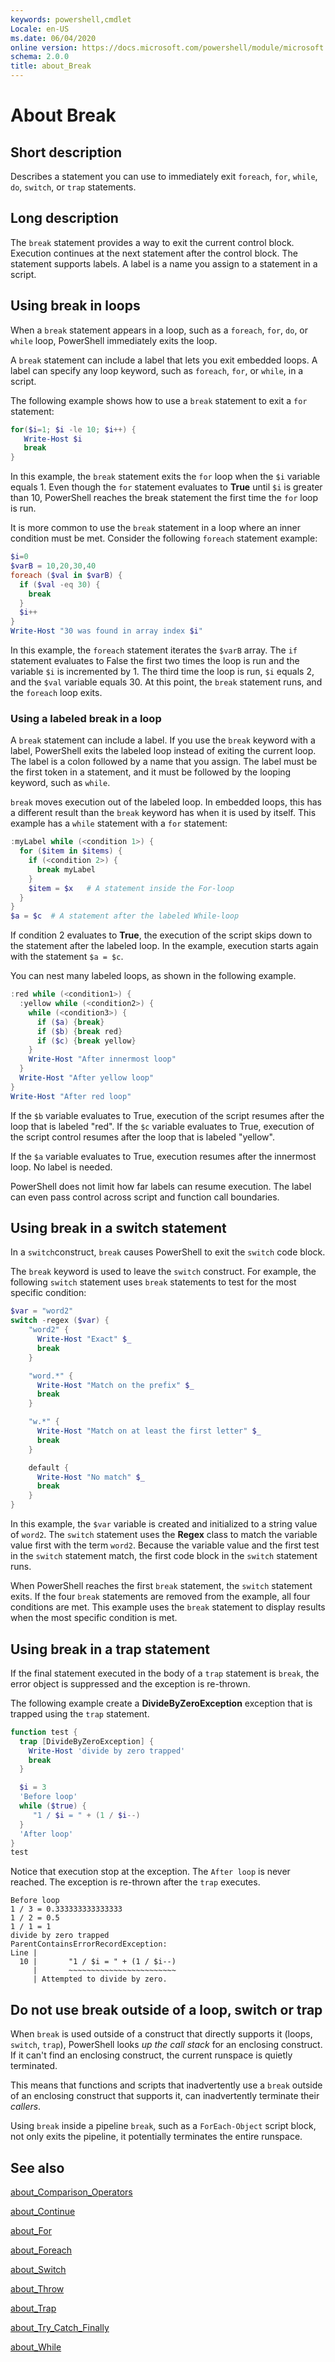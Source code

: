```yaml
---
keywords: powershell,cmdlet
Locale: en-US
ms.date: 06/04/2020
online version: https://docs.microsoft.com/powershell/module/microsoft.powershell.core/about/about_break?view=powershell-7.1&WT.mc_id=ps-gethelp
schema: 2.0.0
title: about_Break
---
```

# About Break

## Short description

Describes a statement you can use to immediately exit `foreach`, `for`,
`while`, `do`, `switch`, or `trap` statements.

## Long description

The `break` statement provides a way to exit the current control block.
Execution continues at the next statement after the control block. The
statement supports labels. A label is a name you assign to a statement in a
script.

## Using break in loops

When a `break` statement appears in a loop, such as a `foreach`, `for`, `do`,
or `while` loop, PowerShell immediately exits the loop.

A `break` statement can include a label that lets you exit embedded loops. A
label can specify any loop keyword, such as `foreach`, `for`, or `while`, in a
script.

The following example shows how to use a `break` statement to exit a `for`
statement:

```powershell
for($i=1; $i -le 10; $i++) {
   Write-Host $i
   break
}
```

In this example, the `break` statement exits the `for` loop when the `$i`
variable equals 1. Even though the `for` statement evaluates to **True** until
`$i` is greater than 10, PowerShell reaches the break statement the first time
the `for` loop is run.

It is more common to use the `break` statement in a loop where an inner
condition must be met. Consider the following `foreach` statement example:

```powershell
$i=0
$varB = 10,20,30,40
foreach ($val in $varB) {
  if ($val -eq 30) {
    break
  }
  $i++
}
Write-Host "30 was found in array index $i"
```

In this example, the `foreach` statement iterates the `$varB` array. The `if`
statement evaluates to False the first two times the loop is run and the
variable `$i` is incremented by 1. The third time the loop is run, `$i` equals
2, and the `$val` variable equals 30. At this point, the `break` statement
runs, and the `foreach` loop exits.

### Using a labeled break in a loop

A `break` statement can include a label. If you use the `break` keyword with a
label, PowerShell exits the labeled loop instead of exiting the current loop.
The label is a colon followed by a name that you assign. The label must be the
first token in a statement, and it must be followed by the looping keyword,
such as `while`.

`break` moves execution out of the labeled loop. In embedded loops, this has a
different result than the `break` keyword has when it is used by itself. This
example has a `while` statement with a `for` statement:

```powershell
:myLabel while (<condition 1>) {
  for ($item in $items) {
    if (<condition 2>) {
      break myLabel
    }
    $item = $x   # A statement inside the For-loop
  }
}
$a = $c  # A statement after the labeled While-loop
```

If condition 2 evaluates to **True**, the execution of the script skips down to
the statement after the labeled loop. In the example, execution starts again
with the statement `$a = $c`.

You can nest many labeled loops, as shown in the following example.

```powershell
:red while (<condition1>) {
  :yellow while (<condition2>) {
    while (<condition3>) {
      if ($a) {break}
      if ($b) {break red}
      if ($c) {break yellow}
    }
    Write-Host "After innermost loop"
  }
  Write-Host "After yellow loop"
}
Write-Host "After red loop"
```

If the `$b` variable evaluates to True, execution of the script resumes after
the loop that is labeled "red". If the `$c` variable evaluates to True,
execution of the script control resumes after the loop that is labeled
"yellow".

If the `$a` variable evaluates to True, execution resumes after the innermost
loop. No label is needed.

PowerShell does not limit how far labels can resume execution. The label can
even pass control across script and function call boundaries.

## Using break in a switch statement

In a `switch`construct, `break` causes PowerShell to exit the `switch` code block.

The `break` keyword is used to leave the `switch` construct. For example, the
following `switch` statement uses `break` statements to test for the most
specific condition:

```powershell
$var = "word2"
switch -regex ($var) {
    "word2" {
      Write-Host "Exact" $_
      break
    }

    "word.*" {
      Write-Host "Match on the prefix" $_
      break
    }

    "w.*" {
      Write-Host "Match on at least the first letter" $_
      break
    }

    default {
      Write-Host "No match" $_
      break
    }
}
```

In this example, the `$var` variable is created and initialized to a string
value of `word2`. The `switch` statement uses the **Regex** class to match the
variable value first with the term `word2`. Because the variable value and the
first test in the `switch` statement match, the first code block in the
`switch` statement runs.

When PowerShell reaches the first `break` statement, the `switch` statement
exits. If the four `break` statements are removed from the example, all four
conditions are met. This example uses the `break` statement to display results
when the most specific condition is met.

## Using break in a trap statement

If the final statement executed in the body of a `trap` statement is `break`,
the error object is suppressed and the exception is re-thrown.

The following example create a **DivideByZeroException** exception that is
trapped using the `trap` statement.

```powershell
function test {
  trap [DivideByZeroException] {
    Write-Host 'divide by zero trapped'
    break
  }

  $i = 3
  'Before loop'
  while ($true) {
     "1 / $i = " + (1 / $i--)
  }
  'After loop'
}
test
```

Notice that execution stop at the exception. The `After loop` is never reached.
The exception is re-thrown after the `trap` executes.

```Output
Before loop
1 / 3 = 0.333333333333333
1 / 2 = 0.5
1 / 1 = 1
divide by zero trapped
ParentContainsErrorRecordException:
Line |
  10 |       "1 / $i = " + (1 / $i--)
     |       ~~~~~~~~~~~~~~~~~~~~~~~~
     | Attempted to divide by zero.
```

## Do not use break outside of a loop, switch or trap

When `break` is used outside of a construct that directly supports it
(loops, `switch`, `trap`), PowerShell looks _up the call stack_ for an
enclosing construct. If it can't find an enclosing construct, the current
runspace is quietly terminated.

This means that functions and scripts that inadvertently use a `break` outside
of an enclosing construct that supports it, can inadvertently terminate their
_callers_.

Using `break` inside a pipeline `break`, such as a `ForEach-Object` script
block, not only exits the pipeline, it potentially terminates the entire
runspace.

## See also

[about_Comparison_Operators](about_Comparison_Operators.md)

[about_Continue](about_Continue.md)

[about_For](about_For.md)

[about_Foreach](about_Foreach.md)

[about_Switch](about_Switch.md)

[about_Throw](about_Throw.md)

[about_Trap](about_Trap.md)

[about_Try_Catch_Finally](about_Try_Catch_Finally.md)

[about_While](about_While.md)
